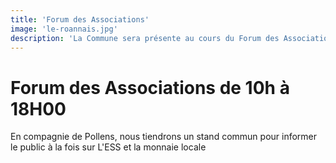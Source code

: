 ```yaml
---
title: 'Forum des Associations'
image: 'le-roannais.jpg'
description: 'La Commune sera présente au cours du Forum des Associations de Roanne le Samedi 15 Septembre 2018'
---
```


# Forum des Associations de 10h à 18H00

En compagnie de Pollens, nous tiendrons un stand commun pour informer le public à la fois sur L'ESS et la monnaie locale
